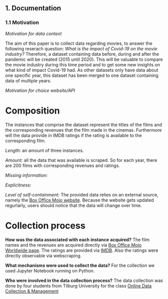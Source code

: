 ## 1. Documentation
### 1.1 Motivation
*Motivation for data context*

The aim of this paper is to collect data regarding movies, to answer the following reserach question: *What is the impact of Covid-19 on the movie industry?*
Therefore, a dataset containing data before, during and after the pandemic will be created (2015 until 2020). 
This will be valuable to compare the movie industry during this time period and to get some new insights on what kind of impact Covid-19 had. 
As other datasets only have data about one specific year, this dataset has been merged to one dataset containing data of multiple years. 

*Motivation for choice website/API*


# **Composition**

The instances that comprise the dataset represent the titles of the films and the corresponding revenues that the film made in the cinemas. Furthermore will the data provide in IMDB ratings if the rating is available to the corresponding film. 

*Length:* an amount of three instances.

*Amount:* all the data that was available is scraped. So for each year, there are 200 films with corresponding revenues and ratings. 

*Missing information:* 

*Explicitness:* 

*Level of self-containment:* The provided data relies on an external source, namely the [Box Office Mojo website](https://www.boxofficemojo.com/). Because the website gets updated regurlarly, users should notice that the data will change over time. 

# **Collection process**

**How was the data associated with each instance acquired?**
The film names and the revenues are acquired directly via [Box Office Mojo Worldwide page](https://www.boxofficemojo.com/year/world/?ref_=bo_nb_hm_tab). The ratings are provided via [IMDB](https://www.imdb.com/). Also the ratings were directly observable via webscraping. 

**What mechanisms were used to collect the data?**
For the collection we used Jupyter Notebook running on Python. 

**Who were involved in the data collection process?**
The data collection was done by four students from Tilburg University for the class [Online Data Collection & Management](https://odcm.hannesdatta.com/)

